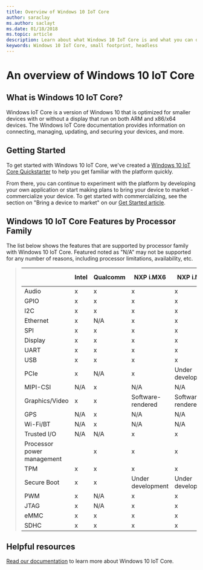 ```yaml
---
title: Overview of Windows 10 IoT Core
author: saraclay
ms.author: saclayt
ms.date: 01/18/2018
ms.topic: article
description: Learn about what Windows 10 IoT Core is and what you can do with it.
keywords: Windows 10 IoT Core, small footprint, headless 
---
```


# An overview of Windows 10 IoT Core

## What is Windows 10 IoT Core?
Windows IoT Core is a version of Windows 10 that is optimized for smaller devices with or without a display that run on both ARM and x86/x64 devices. The Windows IoT Core documentation provides information on connecting, managing, updating, and securing your devices, and more. 

## Getting Started
To get started with Windows 10 IoT Core, we've created a [Windows 10 IoT Core Quickstarter](https://docs.microsoft.com/en-us/windows/iot-core/tutorials/quickstarter/prototypeboards) to help you get familiar with the platform quickly. 

From there, you can continue to experiment with the platform by developing your own application or start making plans to bring your device to market - commercialize your device. To get started with commercializing, see the section on "Bring a device to market" on our [Get Started article](https://docs.microsoft.com/en-us/windows/iot-core/getstarted).

## Windows 10 IoT Core Features by Processor Family
The list below shows the features that are supported by processor family with Windows 10 IoT Core. Featured noted as "N/A" may not be supported for any number of reasons, including processor limitations, availability, etc. 


> |    | Intel  |  Qualcomm  | NXP i.MX6 | NXP i.MX7 | Raspberry Pi 3B |
> |----|--------|------------|-----------|-----------|-----------------|
> | Audio | x | x | x | x | N/A |
> | GPIO | x | x | x | x | x | 
> | I2C | x | x | x | x | x |
> | Ethernet | x | N/A | x | x | x |
> | SPI | x | x | x | x | x |
> | Display | x | x | x | x | x |
> | UART | x | x | x | x | x |
> | USB | x | x | x | x | x |
> | PCIe | x | N/A | x | Under development | |
> |MIPI-CSI | N/A | x | N/A | N/A | N/A |
> | Graphics/Video | x | x | Software-rendered | Software-rendered | Software-rendered |
> | GPS | N/A | x | N/A | N/A | N/A |
> | Wi-Fi/BT | N/A | x | N/A | N/A | N/A |
> | Trusted I/O | N/A | N/A | x | x | N/A |
> | Processor power management |  | x | x | x | | 
> | TPM | x | x | x | x | N/A | 
> | Secure Boot | x | x | Under development | Under development | |
> | PWM | x | N/A | x | x | |
> | JTAG | x | N/A | x | x | | 
> | eMMC | x | x | x | x | |
> | SDHC | x | x | x | x | x |

## Helpful resources
[Read our documentation](https://docs.microsoft.com/en-us/windows/iot-core/) to learn more about Windows 10 IoT Core.



